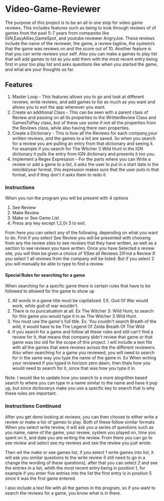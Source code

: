 # Video-Game-Reviewer
The purpose of this project is to be an all in one stop for video game reviews. This includes features such as being to look through reviews of of games from the past 5-7 years from companies like IGN,EasyAllies,GameSpot, and youtube reviewer AngryJoe. These reviews include the name of the reviewer, the game, a review tagline, the system/s that the game was reviews on and the score out of 10. Another feature is that you can write reviews your self. Also you can make a games to play list that will add games to list as you add them with the most recent entry being first in your too play list and asks questions like when you started the game, and what are your thoughts so far. 

## Features
1) Master Loop - This features allows you to go and look at different reviews, write reviews, and add games to list as much as you want and allows you to exit the app whenever you want.
2) Create an additional Class - This can be seen with a parent class of Review and passing on all its properties to the WrittenReview Class and GamesToPlay class, but of these use some if not all the properties from the Reviews class, while also having there own properties.
3) Create a Dictionary - This is how all the Reviews for each company,your written reviews, and the games to a lsit are saved. So when you search for a review you are pulling an entry from that dictionary and seeing it. For example if you search for The Witcher 3 Wild Hunt in the IGN dictionary it pulls the entry from IGN dictionary and presents it too you.
4) Implement a Regex Expression - For the parts where you can Write a review or add a game to a list, it asks the user to put in a start date in the mm/dd/year format, this expression makes sure that the user puts in that format, and if they don't it asks them to redo it.

### Instructions

When you run the program you will be present with 4 options
1) See Review
2) Make Review
3) Make or See Game List
4) Press any key except 1,2,0r 3 to exit.

From here you can select any of the following, depending on what you want to do.
First if you select See Review you will be presented with choosing from any the review sites to see reviews that they have written, as well as a section to see reviews you have written. 
Once you have Selected a review site, you will then be given a choice of
1)See all Reviews
2)Find a Review
If you select 1 all reviews from the company will be listed.
But if you select 2 you will manually be able to type to find a review.
#### Special Rules for searching for a game
When searching for a specfic game there is certain rules that have to be followed to allowed for the game to show up
1) All words in a game title must be captialized. EX. God Of War would work, while god of war wouldn't.
2) There is no puncatuation at all. Ex The Witcher 3: Wild Hunt, to search for this game you would type it in as The Witcher 3 Wild Hunt.
3) You must use the game's full title. Ex. You couldn't search Breath of the wild, it would have to be The Legend Of Zelda Breath Of The Wild
4) If you search for a game and follow all these rules and still can't find a review for it, that means that company didn't review that game or that game was too old for the scope of this project. 
I will include a text file with all the games that were reviews across the the different reviewers.
Also when searching for a game you reviewed, you will need to search for in the same way you type the name of the game in. Ex When writing your reviewed if you typed in horizon zero dawn, then thats how you would need to search for it, since that was how you type it in.

Note. I would like to update how you search to a more alogrithm based search to where you can type in a name similar to the name and have it pop up, but since dictionarys make you use a specfic key to search that is why these rules are important.

### Instructions Continued
After you get done looking at reviews, you can then choose to either write a review or make a list of games to play. 
Both of these follow similar formats
When you select write review, it will ask you a series of questions such as you name, name of the game, your review, system you played on, time you spent on it, and date you are writing the review. 
From there you can go to see review and select see my reviews and see the review you just wrote.

Then wil the make or see games list, if you select 1 write games into list, it will ask you similar questions to the write review (I still need to go in a change the wording of these questions), after that you can select 2 and see the entries in a list, whith the most recent entry being in position 1, for example if you enter five entries into the list the first entry is in position 5 since it was the first game entered.

I also include a text file with all the games in the program, so if you want to search the reviews for a game, you know what is in there.
